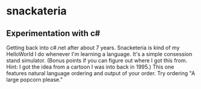 # snackateria
## Experimentation with c#

Getting back into c#.net after about 7 years. 
Snacketeria is kind of my HelloWorld I do whenever I'm learning a language. 
It's a simple consession stand simulator. (Bonus points if you can figure out where I got this from. Hint: I got the idea from a cartoon I was into back in 1995.)
This one features natural language ordering and output of your order.
Try ordering "A large popcorn please."
